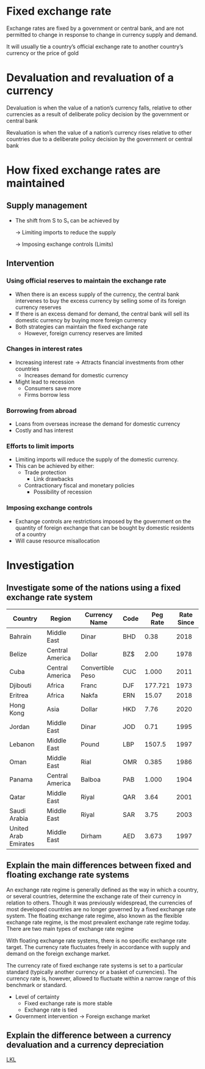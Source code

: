 # Fixed exchange rate

Exchange rates are fixed by a government or central bank, and are not permitted to change in response to change in currency supply and demand.

It will usually tie a country’s official exchange rate to another country’s currency or the price of gold

# Devaluation and revaluation of a currency

Devaluation is when the value of a nation’s currency falls, relative to other currencies as a result of deliberate policy decision by the government or central bank

Revaluation is when the value of a nation’s currency rises relative to other countries due to a deliberate policy decision by the government or central bank

# How fixed exchange rates are maintained

## Supply management

- The shift from S to S₁ can be achieved by
    
    → Limiting imports to reduce the supply
    
    → Imposing exchange controls (Limits)
    

## Intervention

### Using official reserves to maintain the exchange rate

- When there is an excess supply of the currency, the central bank intervenes to buy the excess currency by selling some of its foreign currency reserves
- If there is an excess demand for demand, the central bank will sell its domestic currency by buying more foreign currency
- Both strategies can maintain the fixed exchange rate
    - However, foreign currency reserves are limited

### Changes in interest rates

- Increasing interest rate → Attracts financial investments from other countries
    - Increases demand for domestic currency
- Might lead to recession
    - Consumers save more
    - Firms borrow less

### Borrowing from abroad

- Loans from overseas increase the demand for domestic currency
- Costly and has interest

### Efforts to limit imports

- Limiting imports will reduce the supply of the domestic currency.
- This can be achieved by either:
    - Trade protection
        - Link drawbacks
    - Contractionary fiscal and monetary policies
        - Possibility of recession

### Imposing exchange controls

- Exchange controls are restrictions imposed by the government on the quantity of foreign exchange that can be bought by domestic residents of a country
- Will cause resource misallocation

# Investigation

## Investigate some of the nations using a fixed exchange rate system

| Country | Region | Currency Name | Code | Peg Rate | Rate Since |
| --- | --- | --- | --- | --- | --- |
| Bahrain | Middle East | Dinar | BHD | 0.38 | 2018 |
| Belize | Central America | Dollar | BZ$ | 2.00 | 1978 |
| Cuba | Central America | Convertible Peso | CUC | 1.000 | 2011 |
| Djibouti | Africa | Franc | DJF | 177.721 | 1973 |
| Eritrea | Africa | Nakfa | ERN | 15.07 | 2018 |
| Hong Kong | Asia | Dollar | HKD | 7.76 | 2020 |
| Jordan | Middle East | Dinar | JOD | 0.71 | 1995 |
| Lebanon | Middle East | Pound | LBP | 1507.5 | 1997 |
| Oman | Middle East | Rial | OMR | 0.385 | 1986 |
| Panama | Central America | Balboa | PAB | 1.000 | 1904 |
| Qatar | Middle East | Riyal | QAR | 3.64 | 2001 |
| Saudi Arabia | Middle East | Riyal | SAR | 3.75 | 2003 |
| United Arab Emirates | Middle East | Dirham | AED | 3.673 | 1997 |

## Explain the main differences between fixed and floating exchange rate systems

An exchange rate regime is generally defined as the way in which a country, or several countries, determine the exchange rate of their currency in relation to others. Though it was previously widespread, the currencies of most developed countries are no longer governed by a fixed exchange rate system. The floating exchange rate regime, also known as the flexible exchange rate regime, is the most prevalent exchange rate regime today. There are two main types of exchange rate regime

With floating exchange rate systems, there is no specific exchange rate target. The currency rate fluctuates freely in accordance with supply and demand on the foreign exchange 
market.

The currency rate of fixed exchange rate systems is set to a particular standard (typically another currency or a basket of currencies). The currency rate is, however, allowed to fluctuate within a narrow range of this benchmark or standard.

- Level of certainty
    - Fixed exchange rate is more stable
    - Exchange rate is tied
- Government intervention → Foreign exchange market

## Explain the difference between a currency devaluation and a currency depreciation

[LKL](Fixed%20exchange%20rate%2089e898cc0387417d838de5826e9c5a70/LKL%203a72d42a2d664f288e64f5b4b61717f4.md)